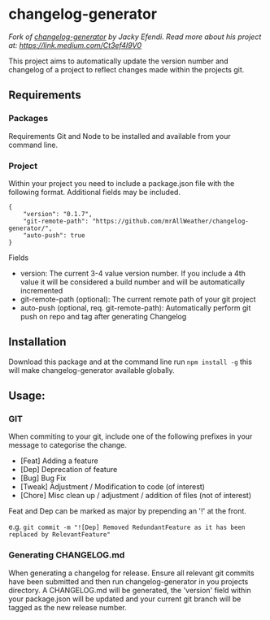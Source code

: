 # changelog-generator
_Fork of [changelog-generator](https://github.com/jackyef/changelog-generator) by Jacky Efendi.
Read more about his project at: https://link.medium.com/Ct3ef4I9V0_

This project aims to automatically update the version number and changelog of a project to reflect changes made within the projects git.

## Requirements
### Packages
Requirements Git and Node to be installed and available from your command line.

### Project
Within your project you need to include a package.json file with the following format. Additional fields may be included.
```
{
    "version": "0.1.7",
    "git-remote-path": "https://github.com/mrAllWeather/changelog-generator/",
    "auto-push": true
}
```
Fields
* version: The current 3-4 value version number. If you include a 4th value it will be considered a build number and will be automatically incremented
* git-remote-path (optional): The current remote path of your git project
* auto-push (optional, req. git-remote-path): Automatically perform git push on repo and tag after generating Changelog


## Installation
Download this package and at the command line run 
```npm install -g```
this will make changelog-generator available globally.
  
## Usage:

### GIT
When commiting to your git, include one of the following prefixes in your message to categorise the change.

* [Feat] Adding a feature
* [Dep] Deprecation of feature
* [Bug] Bug Fix
* [Tweak] Adjustment / Modification to code (of interest)
* [Chore] Misc clean up / adjustment / addition of files (not of interest)
 
 Feat and Dep can be marked as major by prepending an '!' at the front. 
 
 e.g. 
 ```git commit -m "![Dep] Removed RedundantFeature as it has been replaced by RelevantFeature"```
 

 ### Generating CHANGELOG.md
 When generating a changelog for release. Ensure all relevant git commits have been submitted and then run changelog-generator in you projects directory.
 A CHANGELOG.md will be generated, the 'version' field within your package.json will be updated and your current git branch will be tagged as the new release number.   
